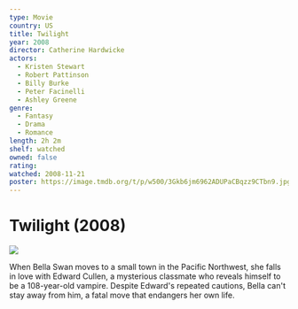 ```yaml
---
type: Movie
country: US
title: Twilight
year: 2008
director: Catherine Hardwicke
actors:
  - Kristen Stewart
  - Robert Pattinson
  - Billy Burke
  - Peter Facinelli
  - Ashley Greene
genre:
  - Fantasy
  - Drama
  - Romance
length: 2h 2m
shelf: watched
owned: false
rating:
watched: 2008-11-21
poster: https://image.tmdb.org/t/p/w500/3Gkb6jm6962ADUPaCBqzz9CTbn9.jpg
---
```


# Twilight (2008)

![](https://image.tmdb.org/t/p/w500/3Gkb6jm6962ADUPaCBqzz9CTbn9.jpg)

When Bella Swan moves to a small town in the Pacific Northwest, she falls in love with Edward Cullen, a mysterious classmate who reveals himself to be a 108-year-old vampire. Despite Edward's repeated cautions, Bella can't stay away from him, a fatal move that endangers her own life.
